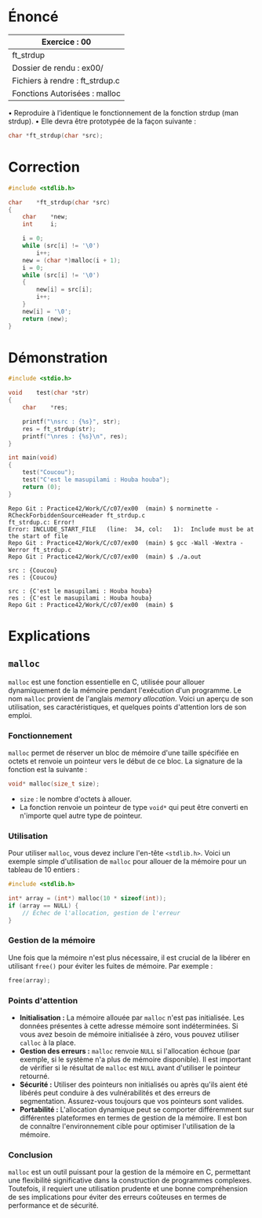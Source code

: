 # Énoncé

| Exercice : 00                   |
| ------------------------------- |
| ft_strdup                       |
| Dossier de rendu : ex00/        |
| Fichiers à rendre : ft_strdup.c |
| Fonctions Autorisées : malloc   |
• Reproduire à l’identique le fonctionnement de la fonction strdup (man strdup).
• Elle devra être prototypée de la façon suivante :
```C
char *ft_strdup(char *src);
```
# Correction

```C
#include <stdlib.h>

char	*ft_strdup(char *src)
{
	char	*new;
	int		i;

	i = 0;
	while (src[i] != '\0')
		i++;
	new = (char *)malloc(i + 1);
	i = 0;
	while (src[i] != '\0')
	{
		new[i] = src[i];
		i++;
	}
	new[i] = '\0';
	return (new);
}
```

# Démonstration

```C
#include <stdio.h>

void	test(char *str)
{
	char	*res;

	printf("\nsrc : {%s}", str);
	res = ft_strdup(str);
	printf("\nres : {%s}\n", res);
}

int	main(void)
{
	test("Coucou");
	test("C'est le masupilami : Houba houba");
	return (0);
}
```

```
Repo Git : Practice42/Work/C/c07/ex00  (main) $ norminette -RCheckForbiddenSourceHeader ft_strdup.c 
ft_strdup.c: Error!
Error: INCLUDE_START_FILE   (line:  34, col:   1):	Include must be at the start of file
Repo Git : Practice42/Work/C/c07/ex00  (main) $ gcc -Wall -Wextra -Werror ft_strdup.c 
Repo Git : Practice42/Work/C/c07/ex00  (main) $ ./a.out 

src : {Coucou}
res : {Coucou}

src : {C'est le masupilami : Houba houba}
res : {C'est le masupilami : Houba houba}
Repo Git : Practice42/Work/C/c07/ex00  (main) $ 
```
# Explications

## `malloc`

`malloc` est une fonction essentielle en C, utilisée pour allouer dynamiquement de la mémoire pendant l'exécution d'un programme. Le nom `malloc` provient de l'anglais *memory allocation*. Voici un aperçu de son utilisation, ses caractéristiques, et quelques points d'attention lors de son emploi.

### Fonctionnement

`malloc` permet de réserver un bloc de mémoire d'une taille spécifiée en octets et renvoie un pointeur vers le début de ce bloc. La signature de la fonction est la suivante :

```c
void* malloc(size_t size);
```

- `size` : le nombre d'octets à allouer.
- La fonction renvoie un pointeur de type `void*` qui peut être converti en n'importe quel autre type de pointeur.

### Utilisation

Pour utiliser `malloc`, vous devez inclure l'en-tête `<stdlib.h>`. Voici un exemple simple d'utilisation de `malloc` pour allouer de la mémoire pour un tableau de 10 entiers :

```c
#include <stdlib.h>

int* array = (int*) malloc(10 * sizeof(int));
if (array == NULL) {
    // Échec de l'allocation, gestion de l'erreur
}
```

### Gestion de la mémoire

Une fois que la mémoire n'est plus nécessaire, il est crucial de la libérer en utilisant `free()` pour éviter les fuites de mémoire. Par exemple :

```c
free(array);
```

### Points d'attention

- **Initialisation :** La mémoire allouée par `malloc` n'est pas initialisée. Les données présentes à cette adresse mémoire sont indéterminées. Si vous avez besoin de mémoire initialisée à zéro, vous pouvez utiliser `calloc` à la place.
- **Gestion des erreurs :** `malloc` renvoie `NULL` si l'allocation échoue (par exemple, si le système n'a plus de mémoire disponible). Il est important de vérifier si le résultat de `malloc` est `NULL` avant d'utiliser le pointeur retourné.
- **Sécurité :** Utiliser des pointeurs non initialisés ou après qu'ils aient été libérés peut conduire à des vulnérabilités et des erreurs de segmentation. Assurez-vous toujours que vos pointeurs sont valides.
- **Portabilité :** L'allocation dynamique peut se comporter différemment sur différentes plateformes en termes de gestion de la mémoire. Il est bon de connaître l'environnement cible pour optimiser l'utilisation de la mémoire.

### Conclusion

`malloc` est un outil puissant pour la gestion de la mémoire en C, permettant une flexibilité significative dans la construction de programmes complexes. Toutefois, il requiert une utilisation prudente et une bonne compréhension de ses implications pour éviter des erreurs coûteuses en termes de performance et de sécurité.